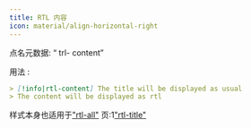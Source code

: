 ```yaml
---
title: RTL 内容
icon: material/align-horizontal-right
---
```


点名元数据: “ trl- content”

用法 :

```md
> [!info|rtl-content] The title will be displayed as usual
> The content will be displayed as rtl
```

样式本身也适用于["rtl-all"](../combined-styling/page-11.md)
页:1["rtl-title"](../title-styling/page-11.md)

